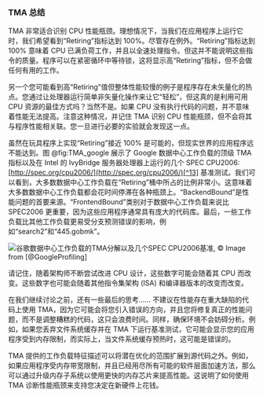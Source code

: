 ### TMA 总结

TMA 非常适合识别 CPU 性能瓶颈。理想情况下，当我们在应用程序上运行它时，我们希望看到“Retiring”指标达到 100%。尽管存在例外。“Retiring”指标达到 100% 意味着 CPU 已满负荷工作，并且以全速处理指令。但这并不能说明这些指令的质量。程序可以在紧密循环中等待锁，这将显示高“Retiring”指标，但不会做任何有用的工作。

另一个您可能看到高“Retiring”值但整体性能较慢的例子是程序存在未矢量化的热点。您通过让处理器运行简单非矢量化操作来让它“轻松”，但这真的是利用可用 CPU 资源的最佳方式吗？当然不是。如果 CPU 没有执行代码的问题，并不意味着性能无法提高。注意这种情况，并记住 TMA 识别 CPU 性能瓶颈，但不会将其与程序性能相关联。您一旦进行必要的实验就会发现这一点。

虽然在玩具程序上实现“Retiring”接近 100% 是可能的，但现实世界的应用程序远不能达到。图 @fig:TMA_google 展示了 Google 数据中心工作负载的顶级 TMA 指标以及在 Intel 的 IvyBridge 服务器处理器上运行的几个 SPEC CPU2006: [http://spec.org/cpu2006/](http://spec.org/cpu2006/)[^13] 基准测试。我们可以看到，大多数数据中心工作负载在“Retiring”桶中所占的比例非常小。这意味着大多数数据中心工作负载都会花时间停滞在各种瓶颈上。“BackendBound”是性能问题的首要来源。“FrontendBound”类别对于数据中心工作负载来说比 SPEC2006 更重要，因为这些应用程序通常具有庞大的代码库。最后，一些工作负载比其他工作负载更易受分支预测错误的影响，例如“search2”和“445.gobmk”。

![谷歌数据中心工作负载的TMA分解以及几个SPEC CPU2006基准, *© Image from [[@GoogleProfiling](../References.md#GoogleProfiling)]*](https://raw.githubusercontent.com/dendibakh/perf-book/main/img/pmu-features/TMA_google.jpg)<div id="TMA_google"></div>

请记住，随着架构师不断尝试改进 CPU 设计，这些数字可能会随着其 CPU 而改变。这些数字也可能会随着其他指令集架构 (ISA) 和编译器版本的改变而改变。

在我们继续讨论之前，还有一些最后的思考...... 不建议在性能存在重大缺陷的代码上使用 TMA，因为它可能会将您引入错误的方向，并且您将修复真正的性能问题，而不是调整糟糕的代码，这只会浪费时间。同样，确保环境不会妨碍分析。例如，如果您丢弃文件系统缓存并在 TMA 下运行基准测试，它可能会显示您的应用程序受到内存限制，而实际上，当文件系统缓存预热时，这可能是错误的。

TMA 提供的工作负载特征描述可以将潜在优化的范围扩展到源代码之外。例如，如果应用程序受内存带宽限制，并且已经用尽所有可能的软件层面加速方法，那么可以通过升级内存子系统以使用更快的内存芯片来提高性能。这说明了如何使用 TMA 诊断性能瓶颈来支持您决定在新硬件上花钱。

[^13]: SPEC CPU 2006 - [http://spec.org/cpu2006/](http://spec.org/cpu2006/).
